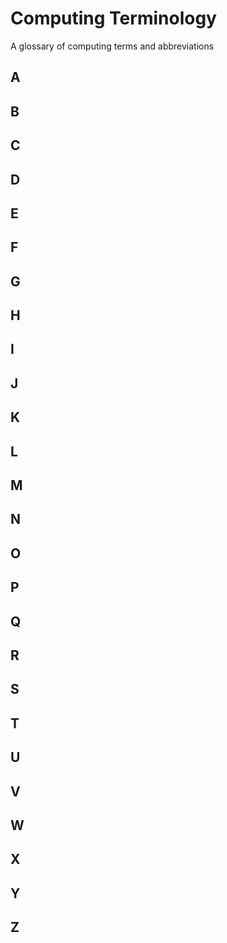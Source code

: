 # Computing Terminology

A glossary of computing terms and abbreviations

## A



## B



## C



## D



## E



## F



## G



## H



## I



## J



## K



## L



## M



## N



## O



## P



## Q



## R



## S



## T



## U



## V



## W



## X



## Y



## Z
